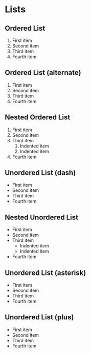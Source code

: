 # Lists

## Ordered List

1. First item
2. Second item
3. Third item
4. Fourth item

## Ordered List (alternate)
1. First item
1. Second item
1. Third item
1. Fourth item

## Nested Ordered List
1. First item
2. Second item
3. Third item
    1. Indented item
    2. Indented item
4. Fourth item 


## Unordered List (dash)
- First item
- Second item
- Third item
- Fourth item

## Nested Unordered List
- First item
- Second item
- Third item
    - Indented item
    - Indented item
- Fourth item 

## Unordered List (asterisk)
* First item
* Second item
* Third item
* Fourth item

## Unordered List (plus)
+ First item
+ Second item
+ Third item
+ Fourth item